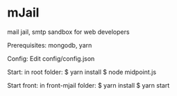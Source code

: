 # mJail
mail jail, smtp sandbox for web developers

Prerequisites:
mongodb, yarn

Config:
Edit config/config.json

Start:
in root folder:
$ yarn install
$ node midpoint.js

Start front:
in front-mjail folder:
$ yarn install
$ yarn start
